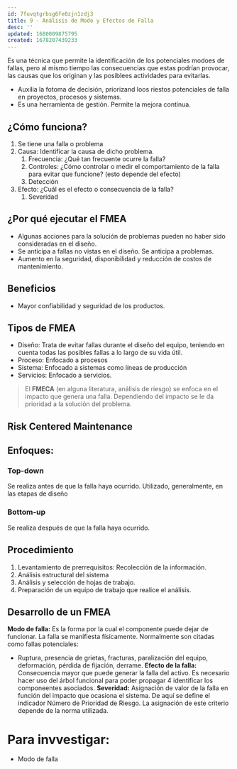 ```yaml
---
id: 7fuvqtgrbsg6fe0zjn1zdj3
title: 9 - Análisis de Modo y Efectos de Falla
desc: ''
updated: 1680009875795
created: 1678207439233
---
```


Es una técnica que permite la identificación de los potenciales modoes de fallas, pero al mismo tiempo las consecuencias que estas podrían provocar, las causas que los originan y las posiblees actividades para evitarlas.

- Auxilia la fotoma de decisión, priorizand loos riestos potenciales de falla en proyectos, procesos y sistemas.
- Es una herramienta de gestión. Permite la mejora continua.

## ¿Cómo funciona?

1. Se tiene una falla o problema
2. Causa: Identificar la causa de dicho problema.
   1. Frecuencia: ¿Qué tan frecuente ocurre la falla?
   2. Controles: ¿Cómo controlar o medir el comportamiento de la falla para evitar que funcione? (esto depende del efecto)
   3. Detección
3. Efecto: ¿Cuál es el efecto o consecuencia de la falla?
   1. Severidad

## ¿Por qué ejecutar el FMEA

- Algunas acciones para la solución de problemas pueden no haber sido consideradas en el diseño.
- Se anticipa a fallas no vistas en el diseño. Se anticipa a problemas.
- Aumento en la seguridad, disponibilidad y reducción de costos de mantenimiento.

## Beneficios
- Mayor confiabilidad y seguridad de los productos.

## Tipos de FMEA

- Diseño: Trata de evitar fallas durante el diseño del equipo, teniendo en cuenta todas las posibles fallas a lo largo de su vida útil.
- Proceso: Enfocado a procesos
- Sistema: Enfocado a sistemas como líneas de producción
- Servicios: Enfocado a servicios.

> El **FMECA** (en alguna literatura, análisis de riesgo) se enfoca en el impacto que genera una falla. Dependiendo del impacto se le da prioridad a la solución del problema.

## Risk Centered Maintenance

## Enfoques:
### Top-down
Se realiza antes de que la falla haya ocurrido. Utilizado, generalmente, en las etapas de diseño
### Bottom-up
Se realiza después de que la falla haya ocurrido.

## Procedimiento
1. Levantamiento de prerrequisitos: Recolección de la información.
2. Análisis estructural del sistema
3. Análisis y selección de hojas de trabajo.
4. Preparación de un equipo de trabajo que realice el análisis.

## Desarrollo de un FMEA

**Modo de falla:** Es la forma por la cual el componente puede dejar de funcionar. La falla se manifiesta físicamente. Normalmente son citadas como fallas potenciales:
- Ruptura, presencia de grietas, fracturas, paralización del equipo, deformación, pérdida de fijación, derrame.
**Efecto de la falla:** Consecuencia mayor que puede generar la falla del activo. Es necesario hacer uso del árbol funcional para poder propagar 4 identificar los componeentes asociados.
**Severidad:** Asignación de valor de la falla en función del impacto que ocasiona el sistema. De aquí se define el indicador Número de Prioridad de Riesgo. La asignación de este criterio depende de la norma utilizada.



# Para invvestigar:
- Modo de falla